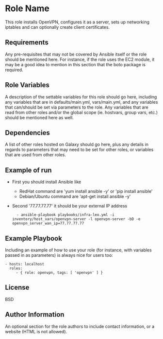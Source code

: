 Role Name
=========

This role installs OpenVPN, configures it as a server, sets up networking iptables and can optionally create client certificates.

Requirements
------------

Any pre-requisites that may not be covered by Ansible itself or the role should be mentioned here. For instance, if the role uses the EC2 module, it may be a good idea to mention in this section that the boto package is required.

Role Variables
--------------

A description of the settable variables for this role should go here, including any variables that are in defaults/main.yml, vars/main.yml, and any variables that can/should be set via parameters to the role. Any variables that are read from other roles and/or the global scope (ie. hostvars, group vars, etc.) should be mentioned here as well.

Dependencies
------------

A list of other roles hosted on Galaxy should go here, plus any details in regards to parameters that may need to be set for other roles, or variables that are used from other roles.

Example of run
----------------
- First you should install Ansible like
    - RedHat command are 'yum install ansible -y' or 'pip install ansible'
    - Debian/Ubuntu command are 'apt-get install ansible -y'    
- Second '77.77.77.77' it should be your external IP address

        - ansible-playbook playbooks/infra-leo.yml -i inventory/host_vars/openvpn-server -l openvpn-server -bD -e openvpn_server_wan_ip=77.77.77.77

Example Playbook
----------------

Including an example of how to use your role (for instance, with variables passed in as parameters) is always nice for users too:

    - hosts: localhost
      roles:
         - { role: openvpn, tags: [ 'openvpn' ] }

License
-------

BSD

Author Information
------------------

An optional section for the role authors to include contact information, or a website (HTML is not allowed).
